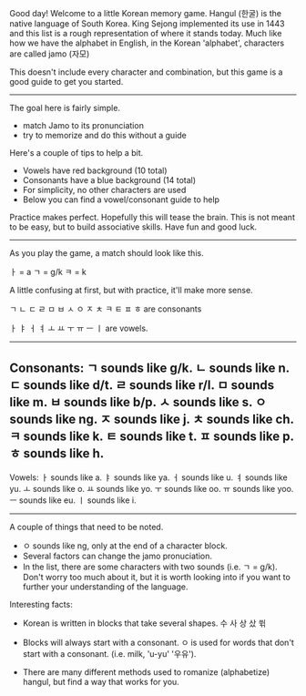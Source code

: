 Good day! Welcome to a little Korean memory game.
Hangul (한굴) is the native language of South Korea.
King Sejong implemented its use in 1443 and this list
is a rough representation of where it stands today.
Much like how we have the alphabet in English, in 
the Korean 'alphabet', characters are called jamo (자모)

This doesn't include every character and combination,
but this game is a good guide to get you started.

----------------------------------------------------------------------------

The goal here is fairly simple.
- match Jamo to its pronunciation
- try to memorize and do this without a guide

Here's a couple of tips to help a bit.
- Vowels have red background (10 total)
- Consonants have a blue background (14 total)
- For simplicity, no other characters are used
- Below you can find a vowel/consonant guide to help

Practice makes perfect. Hopefully this will tease the brain.
This is not meant to be easy, but to build associative skills.
Have fun and good luck.

----------------------------------------------------------------------------	

As you play the game, a match should look like this.

ㅏ = a
ㄱ = g/k
ㅋ = k

A little confusing at first, but with practice, it'll
make more sense.

ㄱ ㄴ ㄷ ㄹ ㅁ ㅂ ㅅ ㅇ ㅈ ㅊ ㅋ ㅌ ㅍ ㅎ are consonants 


ㅏ ㅑ ㅓ ㅕ ㅗ ㅛ ㅜ ㅠ ㅡ ㅣ are vowels.


----------------------
Consonants:
ㄱ sounds like g/k.
ㄴ sounds like n.
ㄷ sounds like d/t.
ㄹ sounds like r/l.
ㅁ sounds like m.
ㅂ sounds like b/p.
ㅅ sounds like s. 
ㅇ sounds like ng. 
ㅈ sounds like j.
ㅊ sounds like ch.
ㅋ sounds like k. 
ㅌ sounds like t.
ㅍ sounds like p.
ㅎ sounds like h.
----------------------
Vowels:
ㅏ sounds like a.
ㅑ sounds like ya.
ㅓ sounds like u.
ㅕ sounds like yu.
ㅗ sounds like o.
ㅛ sounds like yo.
ㅜ sounds like oo.
ㅠ sounds like yoo.
ㅡ sounds like eu.
ㅣ sounds like i. 

----------------------------------------------------------------------------

A couple of things that need to be noted.
- ㅇ sounds like ng, only at the end of a character block.
- Several factors can change the jamo pronuciation.
- In the list, there are some characters with two sounds
	(i.e. ㄱ = g/k). Don't worry too much about it, but it
	is worth looking into if you want to further your
	understanding of the language.  

Interesting facts:
- Korean is written in blocks that take several shapes. 수 사 상 샀 쒺

- Blocks will always start with a consonant. ㅇ is used for words that
	don't start with a consonant. (i.e. milk, 'u-yu' '우유').

- There are many different methods used to romanize (alphabetize) hangul,
	but find a way that works for you.